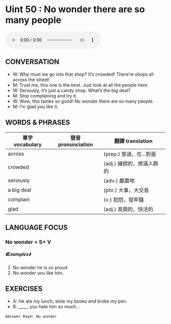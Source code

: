 # Uint 50 : No wonder there are so many people

<audio controls>
  <source src="https://channelplus.ner.gov.tw/api/audio/5ad2e609f95e3500064f42f9">
</audio>

## CONVERSATION
* W: Why must we go into that shop? It’s crowded! There’re shops all across the street! 
* M: Trust me, this one is the best. Just look at all the people here. 
* W: Seriously, it’s just a candy shop. What’s the big deal? 
* M: Stop complaining and try it. 
* W: Wow, this tastes so good! No wonder there are so many people. 
* M: I’m glad you like it.

## WORDS & PHRASES
單字 vocabulary|發音 pronunciation|翻譯 translation
---|---|---
across||(prep.) 穿過，在...對面
crowded||(adj.) 擁擠的，擠滿人群的
seriously||(adv.) 嚴肅地
a big deal||(phr.) 大事，大交易
complain||(v.) 抱怨，發牢騷
glad||(adj.) 高興的，快活的

## LANGUAGE FOCUS 
<h3> No wonder + S+ V</h3>

##### 《Examples》
1. No wonder he is so proud.
2. No wonder you like him.

## EXERCISES 
* A: He ate my lunch, stole my books and broke my pen.
* B: _____ you hate him so much…

`《Answer Key》: No wonder`